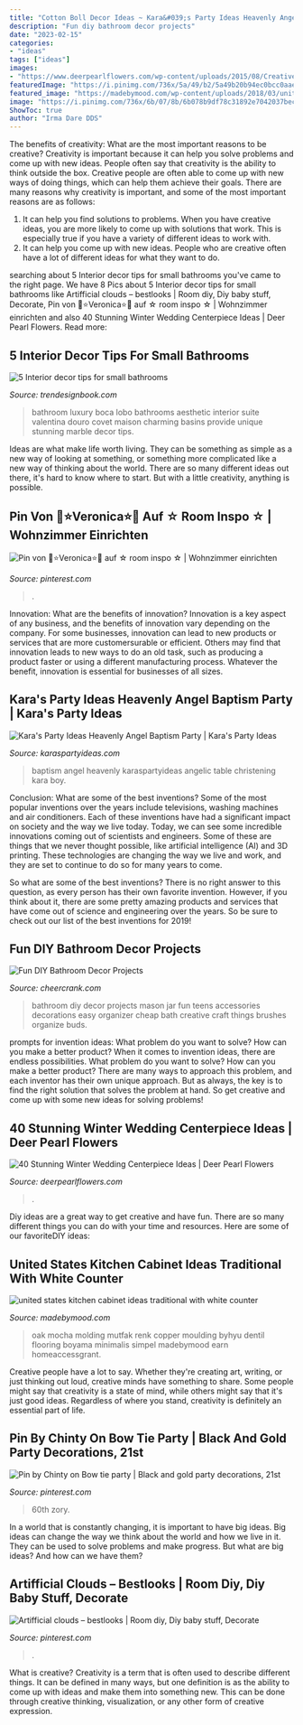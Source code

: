 ```yaml
---
title: "Cotton Boll Decor Ideas ~ Kara&#039;s Party Ideas Heavenly Angel Baptism Party"
description: "Fun diy bathroom decor projects"
date: "2023-02-15"
categories:
- "ideas"
tags: ["ideas"]
images:
- "https://www.deerpearlflowers.com/wp-content/uploads/2015/08/Creative-Winter-Wedding-Ideas.jpg"
featuredImage: "https://i.pinimg.com/736x/5a/49/b2/5a49b20b94ec0bcc0aae84b83c1234e9.jpg"
featured_image: "https://madebymood.com/wp-content/uploads/2018/03/united-states-kitchen-cabinet-ideas-with-traditional-pendant-lights-and-gray-countertop-dentil-trim-600x903.jpg"
image: "https://i.pinimg.com/736x/6b/07/8b/6b078b9df78c31892e7042037becce73.jpg"
ShowToc: true
author: "Irma Dare DDS"
---
```



The benefits of creativity: What are the most important reasons to be creative?
Creativity is important because it can help you solve problems and come up with new ideas. People often say that creativity is the ability to think outside the box. Creative people are often able to come up with new ways of doing things, which can help them achieve their goals. There are many reasons why creativity is important, and some of the most important reasons are as follows: 
1) It can help you find solutions to problems. When you have creative ideas, you are more likely to come up with solutions that work. This is especially true if you have a variety of different ideas to work with. 
2) It can help you come up with new ideas. People who are creative often have a lot of different ideas for what they want to do.

	

		
searching about 5 Interior decor tips for small bathrooms you've came to the right page. We have 8 Pics about 5 Interior decor tips for small bathrooms like Artifficial clouds – bestlooks | Room diy, Diy baby stuff, Decorate, Pin von 🌻⭐️Veronica⭐️🌻 auf ☆ room inspo ☆ | Wohnzimmer einrichten and also 40 Stunning Winter Wedding Centerpiece Ideas | Deer Pearl Flowers. Read more:
		
    
## 5 Interior Decor Tips For Small Bathrooms

<img loading=lazy src="https://trendesignbook.com/blog/wp-content/uploads/2018/09/small-bathrooms-4-683x1024.jpg" onerror="this.onerror=null;this.src='https://tse2.mm.bing.net/th?id=OIP.MCGRCvi6XSBF-DOf5h72sgHaLG&amp;pid=15.1';" alt="5 Interior decor tips for small bathrooms">

_Source: trendesignbook.com_

>bathroom luxury boca lobo bathrooms aesthetic interior suite valentina douro covet maison charming basins provide unique stunning marble decor tips. 

	

Ideas are what make life worth living. They can be something as simple as a new way of looking at something, or something more complicated like a new way of thinking about the world. There are so many different ideas out there, it's hard to know where to start. But with a little creativity, anything is possible.

    
## Pin Von 🌻⭐️Veronica⭐️🌻 Auf ☆ Room Inspo ☆ | Wohnzimmer Einrichten

<img loading=lazy src="https://i.pinimg.com/736x/5a/49/b2/5a49b20b94ec0bcc0aae84b83c1234e9.jpg" onerror="this.onerror=null;this.src='https://tse3.mm.bing.net/th?id=OIP.mXX7SynoABFwEmUNuAU3JgHaJ3&amp;pid=15.1';" alt="Pin von 🌻⭐️Veronica⭐️🌻 auf ☆ room inspo ☆ | Wohnzimmer einrichten">

_Source: pinterest.com_

>. 

	

Innovation: What are the benefits of innovation?
Innovation is a key aspect of any business, and the benefits of innovation vary depending on the company. For some businesses, innovation can lead to new products or services that are more customersurable or efficient. Others may find that innovation leads to new ways to do an old task, such as producing a product faster or using a different manufacturing process. Whatever the benefit, innovation is essential for businesses of all sizes.

    
## Kara&#039;s Party Ideas Heavenly Angel Baptism Party | Kara&#039;s Party Ideas

<img loading=lazy src="http://karaspartyideas.com/wp-content/uploads/2017/05/Heavenly-Angel-Baptism-Party-via-Karas-Party-Ideas-KarasPartyIdeas.com1_.jpg" onerror="this.onerror=null;this.src='https://tse3.mm.bing.net/th?id=OIP.PnBtt1IJbifLFOQIhHRoVQHaJ3&amp;pid=15.1';" alt="Kara&#039;s Party Ideas Heavenly Angel Baptism Party | Kara&#039;s Party Ideas">

_Source: karaspartyideas.com_

>baptism angel heavenly karaspartyideas angelic table christening kara boy. 

	

Conclusion: What are some of the best inventions?
Some of the most popular inventions over the years include televisions, washing machines and air conditioners. Each of these inventions have had a significant impact on society and the way we live today. 
Today, we can see some incredible innovations coming out of scientists and engineers. Some of these are things that we never thought possible, like artificial intelligence (AI) and 3D printing. These technologies are changing the way we live and work, and they are set to continue to do so for many years to come. 

So what are some of the best inventions? There is no right answer to this question, as every person has their own favorite invention. However, if you think about it, there are some pretty amazing products and services that have come out of science and engineering over the years. So be sure to check out our list of the best inventions for 2019!

    
## Fun DIY Bathroom Decor Projects

<img loading=lazy src="https://www.cheercrank.com/wp-content/uploads/2017/05/04-diy-bathroom-decor.jpg" onerror="this.onerror=null;this.src='https://tse1.mm.bing.net/th?id=OIP.b_6I-JJL8y-40u3MFlC3UwHaKP&amp;pid=15.1';" alt="Fun DIY Bathroom Decor Projects">

_Source: cheercrank.com_

>bathroom diy decor projects mason jar fun teens accessories decorations easy organizer cheap bath creative craft things brushes organize buds. 

	

prompts for invention ideas: What problem do you want to solve? How can you make a better product?
When it comes to invention ideas, there are endless possibilities. What problem do you want to solve? How can you make a better product? There are many ways to approach this problem, and each inventor has their own unique approach. But as always, the key is to find the right solution that solves the problem at hand. So get creative and come up with some new ideas for solving problems!

    
## 40 Stunning Winter Wedding Centerpiece Ideas | Deer Pearl Flowers

<img loading=lazy src="https://www.deerpearlflowers.com/wp-content/uploads/2015/08/Creative-Winter-Wedding-Ideas.jpg" onerror="this.onerror=null;this.src='https://tse3.mm.bing.net/th?id=OIP.OgNCox7DlvJFJRJxz1Gt7gHaJ6&amp;pid=15.1';" alt="40 Stunning Winter Wedding Centerpiece Ideas | Deer Pearl Flowers">

_Source: deerpearlflowers.com_

>. 

	

Diy ideas are a great way to get creative and have fun. There are so many different things you can do with your time and resources. Here are some of our favoriteDIY ideas:

    
## United States Kitchen Cabinet Ideas Traditional With White Counter

<img loading=lazy src="https://madebymood.com/wp-content/uploads/2018/03/united-states-kitchen-cabinet-ideas-with-traditional-pendant-lights-and-gray-countertop-dentil-trim-600x903.jpg" onerror="this.onerror=null;this.src='https://tse3.mm.bing.net/th?id=OIP.ggVSbzsYzaQEfurLIlhAOgHaLJ&amp;pid=15.1';" alt="united states kitchen cabinet ideas traditional with white counter">

_Source: madebymood.com_

>oak mocha molding mutfak renk copper moulding byhyu dentil flooring boyama minimalis simpel madebymood earn homeaccessgrant. 

	

Creative people have a lot to say. Whether they're creating art, writing, or just thinking out loud, creative minds have something to share. Some people might say that creativity is a state of mind, while others might say that it's just good ideas. Regardless of where you stand, creativity is definitely an essential part of life.

    
## Pin By Chinty On Bow Tie Party | Black And Gold Party Decorations, 21st

<img loading=lazy src="https://i.pinimg.com/736x/3f/0a/49/3f0a49a3f52ab5a28e390feebde7ce77.jpg" onerror="this.onerror=null;this.src='https://tse2.mm.bing.net/th?id=OIP.xnqWAWeqVx8BVS58ZP3RDAHaFj&amp;pid=15.1';" alt="Pin by Chinty on Bow tie party | Black and gold party decorations, 21st">

_Source: pinterest.com_

>60th zory. 

	

In a world that is constantly changing, it is important to have big ideas. Big ideas can change the way we think about the world and how we live in it. They can be used to solve problems and make progress. But what are big ideas? And how can we have them?

    
## Artifficial Clouds – Bestlooks | Room Diy, Diy Baby Stuff, Decorate

<img loading=lazy src="https://i.pinimg.com/736x/6b/07/8b/6b078b9df78c31892e7042037becce73.jpg" onerror="this.onerror=null;this.src='https://tse4.mm.bing.net/th?id=OIP.GX5U78mHVNXaG7mtyD6jEQHaO0&amp;pid=15.1';" alt="Artifficial clouds – bestlooks | Room diy, Diy baby stuff, Decorate">

_Source: pinterest.com_

>. 

	

What is creative?
Creativity is a term that is often used to describe different things. It can be defined in many ways, but one definition is as the ability to come up with ideas and make them into something new. This can be done through creative thinking, visualization, or any other form of creative expression.

